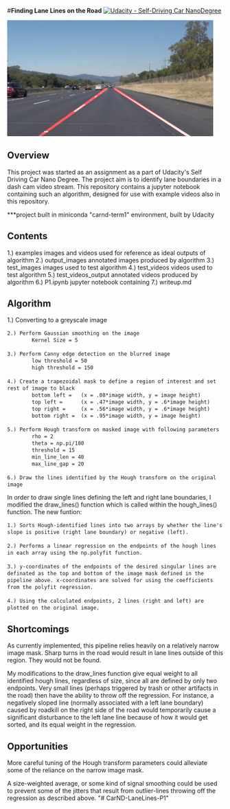 #**Finding Lane Lines on the Road** 
[![Udacity - Self-Driving Car NanoDegree](https://s3.amazonaws.com/udacity-sdc/github/shield-carnd.svg)](http://www.udacity.com/drive)

<img src="examples/laneLines_thirdPass.jpg" width="480" alt="Combined Image" />

Overview
---

This project was started as an assignment as a part of Udacity's Self Driving Car Nano Degree. The project aim is to identify lane boundaries in a dash cam video stream. This repository contains a jupyter notebook containing such an algorithm, designed for use with example videos also in this repository. 

***project built in miniconda "carnd-term1" environment, built by Udacity

Contents
---

1.) examples
		images and videos used for reference as ideal outputs of algorithm
2.) output_images
		annotated images produced by algorithm
3.) test_images
		images used to test algorithm
4.) test_videos
		videos used to test algorithm
5.) test_videos_output
		annotated videos produced by algorithm
6.) P1.ipynb
		jupyter notebook containing 
7.) writeup.md


Algorithm
---

1.) Converting to a greyscale image

	2.) Perform Gaussian smoothing on the image 
			Kernel Size = 5

	3.) Perform Canny edge detection on the blurred image
			low threshold = 50
			high threshold = 150

	4.) Create a trapezoidal mask to define a region of interest and set 	rest of image to black 
			bottom left = 	(x = .08*image width, y = image height)
			top left = 		(x = .47*image width, y = .6*image height)
			top right = 	(x = .56*image width, y = .6*image height)
			bottom right = 	(x = .95*image width, y = image height)

	5.) Perform Hough transform on masked image with following parameters
			rho = 2                
    		theta = np.pi/180      
    		threshold = 15         
    		min_line_len = 40   
    		max_line_gap = 20

	6.) Draw the lines identified by the Hough transform on the original 	image

In order to draw single lines defining the left and right lane boundaries,
I modified the draw_lines() function which is called within the hough_lines() function. The new funtion: 

	1.) Sorts Hough-identified lines into two arrays by whether the line's slope is positive (right lane boundary) or negative (left).

	2.) Performs a linear regression on the endpoints of the hough lines 
	in each array using the np.polyfit function.

	3.) y-coordinates of the endpoints of the desired singular lines are
	definated as the top and bottom of the image mask defined in the 
	pipeline above. x-coordinates are solved for using the coefficients 
	from the polyfit regression.

	4.) Using the calculated endpoints, 2 lines (right and left) are plotted on the original image. 


Shortcomings
---

As currently implemented, this pipeline relies heavily on a relatively narrow image mask. Sharp turns in the road would result in lane lines outside of this region. They would not be found.  

My modifications to the draw_lines function give equal weight to all identified hough lines, regardless of size, since all are defined by only two endpoints. Very small lines (perhaps triggered by trash or other artifacts in the road) then have the ability to throw off the regression. For instance, a negatively sloped line (normally associated with a left lane boundary) caused by roadkill on the right side of the road would temporarily cause a significant disturbance to the left lane line because of how it would get sorted, and its equal weight in the regression. 


Opportunities
---

More careful tuning of the Hough transform parameters could alleviate some of the reliance on the narrow image mask. 

A size-weighted average, or some kind of signal smoothing could be used to prevent some of the jitters that result from outlier-lines throwing off the regression as described above. "# CarND-LaneLines-P1" 
